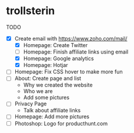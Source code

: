 # trollsterin

TODO

- [x] Create email with https://www.zoho.com/mail/
    - [x] Homepage: Create Twitter
    - [ ] Homepage: Finish affiliate links using email
    - [x] Homepage: Google analytics
    - [x] Homepage: Hotjar
- [ ] Homepage: Fix CSS hover to make more fun
- [ ] About: Create page and list
    - Why we created the website
    - Who we are
    - Add some pictures
- [ ] Privacy Page
    - Talk about affiliate links
- [ ] Homepage: Add more pictures
- [ ] Photoshop: Logo for producthunt.com
